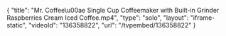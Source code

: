{
    "title": "Mr. Coffee\u00ae Single Cup Coffeemaker with Built-in Grinder Raspberries Cream Iced Coffee.mp4",
    "type": "solo",
    "layout": "iframe-static",
    "videoId": "136358822",
    "url": "\/tvpembed\/136358822"
}